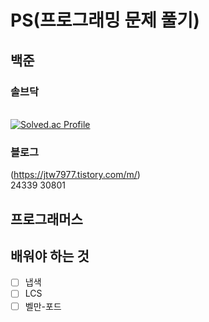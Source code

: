# PS(프로그래밍 문제 풀기)
## 백준
### 솔브닥
<br>[![Solved.ac Profile](http://mazassumnida.wtf/api/v2/generate_badge?boj=jtw7913)](https://solved.ac/jtw7913/) 
<br>
### 블로그
(https://jtw7977.tistory.com/m/) 
<br>
24339
30801


## 프로그래머스


## 배워야 하는 것
- [ ] 냅색
- [ ] LCS
- [ ] 벨만-포드
